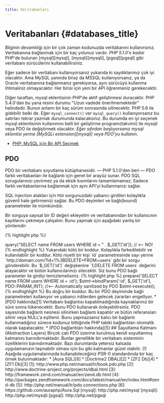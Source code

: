 ```yaml
---
title: Veritabanları
---
```


# Veritabanları {#databases_title}

Bilginin devamlılığı için bir çok zaman kodunuzda veritabanını kullanırsınız. Veritabanına bağlanmak için bir kaç yolunuz vardır. _PHP 5.1.0'e kadar_ PHP'de bulunan [mysql][mysql], [mysqli][mysqli], [pgsql][pgsql] gibi veritabanı sürücülerini kullanabilirsiniz.

Eğer sadece bir veritabanı kullanıyorsanız yukarıda ki saydıklarımız çok iyi olacaktır. Ama MySQL yanında biraz da MSSQL kullanıyorsanız, ya da Oracle veritabanına bağlanmanız gerekiyorsa, aynı sürücüyü kullanma ihtimaliniz olmayacaktır. Her birisi için yeni bir API öğrenmeniz gerekecektir. 

Diğer taraftan, mysql eklentisinin PHP'de aktif geliştirmesi duracaktır. PHP 5.4.0'dan bu yana resmi durumu "Uzun vadede önerilmemektedir" halindedir. Bunun anlamı bir kaç sürüm sonrasında silinecektir. PHP 5.6 ile gidebilir belki de. Eğer `mysql_connect()` ver `mysql_query()` kullanıyorsanız bu satırları tekrar yazmak durumunda kalacaksınız. Bu durumda en iyi seçenek mysql eklentisinin kullanımını belli bir geliştirme programı(takvimi) ile mysqli veya PDO ile değiştirmek olacaktır. _Eğer sıfırdan başlıyorsanız mysql eklentisi yerine [MySQLi extension][mysqli] veya PDO'yu kullanın._

* [PHP: MySQL için Bir API Seçmek](http://php.net/manual/tr/mysqlinfo.api.choosing.php)

## PDO

PDO bir veritabanı soyutlama kütüphanesidir. &mdash; PHP 5.1.0'den beri &mdash; PDO farklı veritabanları ile bağlantı için genel bir arayüz sunar.
PDO SQL sorugularınızı çevirmez ya da eksik kısımlarını tamamlamamaz; Sadece farklı veritabanlarına bağlanmak için aynı API'yi kullanmanızı sağlar. 

SQL injection atakları için `PDO` sorgunuzdaki yabancı girdileri kolaylıkla güvenli hale getirmenizi sağlar. Bu PDO deyimleri ve bağlı(bound) parametreler ile mümkündür.

Bir sorguya sayısal bir ID değeri ekleyelim ve veritabanından bir kullanıcının kayıtlarını çekmeye çalışalım. Bunu yapmak için aşağıdaki yanlış bir yöntemdir:

{% highlight php %}
<?php
$pdo = new PDO('sqlite:users.db');
$pdo->query("SELECT name FROM users WHERE id = " . $_GET['id']); // <-- NO!
{% endhighlight %}

Yukarıdaki kötü bir koddur. Kolaylıkla farkedilebilir ve kullanılabilir bir koddur. Kötü niyetli bir kişi `id` parametresinde sayı 
yerine `http://domain.com/?id=1%3BDELETE+FROM+users` gibi bir sorgu gönderebilir. Bu `$_GET['id']` değişkenine `1;DELETE FROM users` değerini
atayacaktır ve bütün kullanıcılarınızı silecektir. Siz bunu PDO bağlı parameter ile girdiyi temizlemelisiniz.

{% highlight php %}
<?php
$pdo = new PDO('sqlite:users.db');
$stmt = $pdo->prepare('SELECT name FROM users WHERE id = :id');
$stmt->bindParam(':id', $_GET['id'], PDO::PARAM_INT); //<-- Automatically sanitized by PDO
$stmt->execute();
{% endhighlight %}

Bu doğru bir koddur. Bu bir PDO deyiminde bağlı parametreleri kullanıyor ve yabancı irdilerden gelecek zararları engelliyor. 

* [PDO hakkında][1]

Veritabanı bağlantısı kapatılmadığında kaynaklarınız bir süre sonra tükenecektir. Bunu PDO kullanarak önleyebilirsiniz. 
PDO sayesinde bağlantı nesnesi silinirken bağlantı kapatılır ve bütün referansları silinir veya NULL'a eşitlenir. 
Bunu yapmazsanız kalıcı bir bağlantı kullanmadığınız sürece kodunuz bittiğinde PHP tabiki bağlantıları otomatik 
olarak kapatacaktır. 

* [PDO bağlantıları hakkında][5]

## Sayutlama Katmanı (Abstraction Layers)

Birçok çatı PDO üzerine kurulmuş kendi soyutlanmış katmanını barındırmaktadır. Bunlar genellikle bir veritabanı 
sisteminin özelliklerini barındırmaktadır. Bazı durumlarda yetersiz kalsada uygulamanızın taşınabilir olması için
bu gibi katmanlar güzel olabilir. (!)

Aşağıda uygulamalarınızda kullanabileceğiniz PSR-0 standardında bir kaç örnek bulunmaktadır:

* [Aura SQL][6]
* [Doctrine2 DBAL][2]
* [ZF2 Db][4]
* [ZF1 Db][3]

[1]: http://www.php.net/manual/tr/book.pdo.php
[2]: http://www.doctrine-project.org/projects/dbal.html
[3]: http://framework.zend.com/manual/en/zend.db.html
[4]: http://packages.zendframework.com/docs/latest/manual/en/index.html#zend-db
[5]: http://php.net/manual/tr/pdo.connections.php
[6]: https://github.com/auraphp/Aura.Sql

[mysql]: http://php.net/mysql
[mysqli]: http://php.net/mysqli
[pgsql]: http://php.net/pgsql
